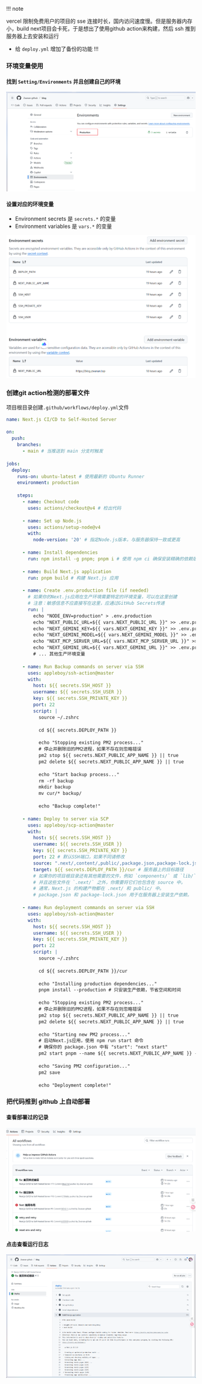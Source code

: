 !!! note

vercel 限制免费用户的项目的 sse 连接时长，国内访问速度慢。但是服务器内存小，build next项目会卡死，于是想出了使用github action来构建，然后 ssh 推到服务器上去安装和运行

- 给 `deploy.yml` 增加了备份的功能
!!!

### 环境变量使用

#### 找到 `Setting/Environments` 并且创建自己的环境

![/public/images/2025-6-25-0001.png](/public/images/2025-6-25-0001.png)

#### 设置对应的环境变量

- Environment secrets 是 `secrets.*` 的变量
- Environment variables 是 `vars.*` 的变量

![/public/images/2025-6-25-0002.png](/public/images/2025-6-25-0002.png)

### 创建git action检测的部署文件

项目根目录创建`.github/workflows/deploy.yml`文件

```yml
name: Next.js CI/CD to Self-Hosted Server

on:
  push:
    branches:
      - main # 当推送到 main 分支时触发

jobs:
  deploy:
    runs-on: ubuntu-latest # 使用最新的 Ubuntu Runner
    environment: production

    steps:
      - name: Checkout code
        uses: actions/checkout@v4 # 检出代码

      - name: Set up Node.js
        uses: actions/setup-node@v4
        with:
          node-version: '20' # 指定Node.js版本，与服务器保持一致或更高

      - name: Install dependencies
        run: npm install -g pnpm; pnpm i # 使用 npm ci 确保安装精确的依赖版本

      - name: Build Next.js application
        run: pnpm build # 构建 Next.js 应用

      - name: Create .env.production file (if needed)
        # 如果你的Next.js应用在生产环境需要特定的环境变量，可以在这里创建
        # 注意：敏感信息不应直接写在这里，应通过GitHub Secrets传递
        run: |
          echo "NODE_ENV=production" > .env.production
          echo "NEXT_PUBLIC_URL=${{ vars.NEXT_PUBLIC_URL }}" >> .env.production
          echo "NEXT_GEMINI_KEY=${{ vars.NEXT_GEMINI_KEY }}" >> .env.production
          echo "NEXT_GEMINI_MODEL=${{ vars.NEXT_GEMINI_MODEL }}" >> .env.production
          echo "NEXT_MCP_SERVER_URL=${{ vars.NEXT_MCP_SERVER_URL }}" >> .env.production
          echo "NEXT_GEMINI_URL=${{ vars.NEXT_GEMINI_URL }}" >> .env.production
          # ... 其他生产环境变量

      - name: Run Backup commands on server via SSH
        uses: appleboy/ssh-action@master
        with:
          host: ${{ secrets.SSH_HOST }}
          username: ${{ secrets.SSH_USER }}
          key: ${{ secrets.SSH_PRIVATE_KEY }}
          port: 22
          script: |
            source ~/.zshrc
            
            cd ${{ secrets.DEPLOY_PATH }}

            echo "Stopping existing PM2 process..."
            # 停止并删除旧的PM2进程，如果不存在则忽略错误
            pm2 stop ${{ secrets.NEXT_PUBLIC_APP_NAME }} || true
            pm2 delete ${{ secrets.NEXT_PUBLIC_APP_NAME }} || true

            echo "Start backup process..."
            rm -rf backup
            mkdir backup
            mv cur/* backup/

            echo "Backup complete!"

      - name: Deploy to server via SCP
        uses: appleboy/scp-action@master
        with:
          host: ${{ secrets.SSH_HOST }}
          username: ${{ secrets.SSH_USER }}
          key: ${{ secrets.SSH_PRIVATE_KEY }}
          port: 22 # 默认SSH端口，如果不同请修改
          source: ".next/,content/,public/,package.json,package-lock.json,next.config.js,.env.production" # 需要传输的文件和目录
          target: ${{ secrets.DEPLOY_PATH }}/cur # 服务器上的目标路径
          # 如果你的项目根目录还有其他需要的文件，例如 `components/` 或 `lib/`，
          # 并且这些文件在 `.next/` 之外，你需要将它们也包含在 source 中。
          # 通常，Next.js 的构建产物都在 .next/ 和 public/ 中。
          # package.json 和 package-lock.json 用于在服务器上安装生产依赖。

      - name: Run deployment commands on server via SSH
        uses: appleboy/ssh-action@master
        with:
          host: ${{ secrets.SSH_HOST }}
          username: ${{ secrets.SSH_USER }}
          key: ${{ secrets.SSH_PRIVATE_KEY }}
          port: 22
          script: |
            source ~/.zshrc
            
            cd ${{ secrets.DEPLOY_PATH }}/cur

            echo "Installing production dependencies..."
            pnpm install --production # 只安装生产依赖，节省空间和时间

            echo "Stopping existing PM2 process..."
            # 停止并删除旧的PM2进程，如果不存在则忽略错误
            pm2 stop ${{ secrets.NEXT_PUBLIC_APP_NAME }} || true
            pm2 delete ${{ secrets.NEXT_PUBLIC_APP_NAME }} || true

            echo "Starting new PM2 process..."
            # 启动Next.js应用，使用 npm run start 命令
            # 确保你的 package.json 中有 "start": "next start"
            pm2 start pnpm --name ${{ secrets.NEXT_PUBLIC_APP_NAME }} -- start

            echo "Saving PM2 configuration..."
            pm2 save

            echo "Deployment complete!"
```

### 把代码推到 github 上自动部署

#### 查看部署过的记录

![/public/images/2025-6-25-0003.png](/public/images/2025-6-25-0003.png)

#### 点击查看运行日志

![/public/images/2025-6-25-0004.png](/public/images/2025-6-25-0004.png)

